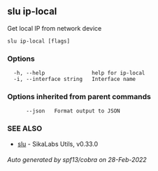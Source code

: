 ## slu ip-local

Get local IP from network device

```
slu ip-local [flags]
```

### Options

```
  -h, --help               help for ip-local
  -i, --interface string   Interface name
```

### Options inherited from parent commands

```
      --json   Format output to JSON
```

### SEE ALSO

* [slu](slu.md)	 - SikaLabs Utils, v0.33.0

###### Auto generated by spf13/cobra on 28-Feb-2022
